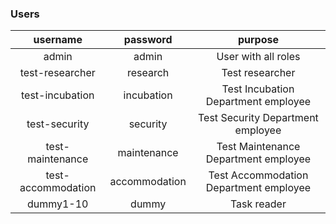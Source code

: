 ### Users

|      username      |   password    |                purpose                 |
|:------------------:|:-------------:|:--------------------------------------:|
|       admin        |     admin     |          User with all roles           |
|  test-researcher   |   research    |            Test researcher             |
|  test-incubation   |  incubation   |  Test Incubation Department employee   |
|   test-security    |   security    |   Test Security Department employee    |
|  test-maintenance  |  maintenance  |  Test Maintenance Department employee  |
| test-accommodation | accommodation | Test Accommodation Department employee |
|     dummy1-10      |     dummy     |              Task reader               |



